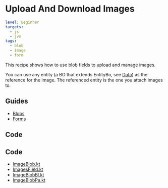 # Upload And Download Images

```yaml
level: Beginner
targets:
  - js
  - jvm
tags:
  - blob
  - image
  - form
```

This recipe shows how to use blob fields to upload and manage images.

You can use any entity (a BO that extends EntityBo, see [Data](/doc/guides/common/Data.md)) as the
reference for the image. The referenced entity is the one you attach images to.

<div data-zk-enrich="ImagesField"></div>

## Guides

- [Blobs](/doc/guides/libraries/blobs/Introduction.md)
- [Forms](/doc/guides/browser/builtin/Forms.md)

## Code

## Code

- [ImageBlob.kt](/cookbook/src/commonMain/kotlin/zakadabar/cookbook/blob/image/ImageBlob.kt)
- [ImagesField.kt](/cookbook/src/jsMain/kotlin/zakadabar/cookbook/blob/image/ImagesField.kt)
- [ImageBlobBl.kt](/cookbook/src/jvmMain/kotlin/zakadabar/cookbook/blob/image/ImageBlobBl.kt)
- [ImageBlobPa.kt](/cookbook/src/jvmMain/kotlin/zakadabar/cookbook/blob/image/ImageBlobPa.kt)
